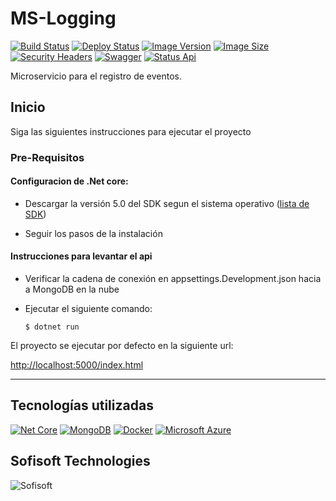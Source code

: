 # MS-Logging
[![Build Status](https://dev.azure.com/sofisofttech/Transversales/_apis/build/status/MS-Logging?branchName=main)](https://dev.azure.com/sofisofttech/Transversales/_build/latest?definitionId=1&branchName=main)
[![Deploy Status](https://vsrm.dev.azure.com/sofisofttech/_apis/public/Release/badge/ef81836a-f33c-4048-8131-535d3fe35113/1/1)](https://vsrm.dev.azure.com/sofisofttech/_apis/public/Release/badge/ef81836a-f33c-4048-8131-535d3fe35113/1/1)
[![Image Version](https://img.shields.io/docker/v/sofisoft/loggingapi/latest?logo=docker)](https://hub.docker.com/r/sofisoft/loggingapi)
[![Image Size](https://img.shields.io/docker/image-size/sofisoft/loggingapi/latest?logo=docker)](https://hub.docker.com/r/sofisoft/loggingapi)
[![Security Headers](https://img.shields.io/security-headers?logo=openssl&url=https%3A%2F%2Fservices.sofisoft.pe%2Flogging)](https://securityheaders.com/?q=https%3A%2F%2Fservices.sofisoft.pe%2Flogging&followRedirects=on)
[![Swagger](https://img.shields.io/swagger/valid/3.0?logo=swagger&specUrl=https%3A%2F%2Fservices.sofisoft.pe%2Flogging%2Fswagger%2Fv1%2Fswagger.json)](https://services.sofisoft.pe/logging)
[![Status Api](https://img.shields.io/website?url=https%3A%2F%2Fservices.sofisoft.pe%2Flogging%2Findex.html)](https://services.sofisoft.pe/logging/index.html)

Microservicio para el registro de eventos.

## Inicio
Siga las siguientes instrucciones para ejecutar el proyecto

### Pre-Requisitos

#### Configuracion de .Net core:

* Descargar la versión 5.0 del SDK segun el sistema operativo ([lista de SDK](https://dotnet.microsoft.com/download))

* Seguir los pasos de la instalación

#### Instrucciones para levantar el api

* Verificar la cadena de conexión en appsettings.Development.json hacia a MongoDB en la nube

* Ejecutar el siguiente comando:
    ```jshelllanguage
    $ dotnet run
    ```
El proyecto se ejecutar por defecto en la siguiente url:

[http://localhost:5000/index.html](http://localhost:5000/index.html)

***

## Tecnologías utilizadas
[![Net Core](https://img.shields.io/badge/net%20core-v5.0-blue?logo=.net)](https://dotnet.microsoft.com/download)
[![MongoDB](https://img.shields.io/badge/mongodb-nosql-green?logo=mongodb)](https://www.mongodb.com/es)
[![Docker](https://img.shields.io/badge/docker-container-blue?logo=docker)](https://www.docker.com/)
[![Microsoft Azure](https://img.shields.io/badge/azure-cloud-blue?logo=microsoft-azure)](https://azure.microsoft.com/)

## Sofisoft Technologies

![Sofisoft](https://files.sofisofttech.com/public/images/sofisoft-technologies.png)
